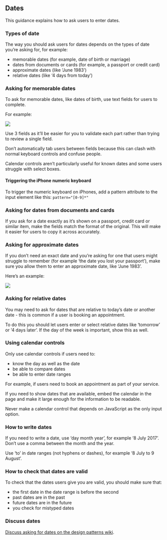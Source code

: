 ## Dates

This guidance explains how to ask users to enter dates.

### Types of date

The way you should ask users for dates depends on the types of date you’re asking for, for example:

- memorable dates (for example, date of birth or marriage)
- dates from documents or cards (for example, a passport or credit card)
- approximate dates (like ‘June 1983’)
- relative dates (like ‘4 days from today’)


### Asking for memorable dates

To ask for memorable dates, like dates of birth, use text fields for users to complete.

For example:

![](/documentation/components/dates/Dates_1.png)

Use 3 fields as it’ll be easier for you to validate each part rather than trying to review a single field.

Don’t automatically tab users between fields because this can clash with normal keyboard controls and confuse people.

Calendar controls aren’t particularly useful for known dates and some users struggle with select boxes.


#### Triggering the iPhone numeric keyboard

To trigger the numeric keyboard on iPhones, add a pattern attribute to the input element like this: ````pattern="[0-9]*"````


### Asking for dates from documents and cards

If you ask for a date exactly as it’s shown on a passport, credit card or similar item, make the fields match the format of the original. This will make it easier for users to copy it across accurately.


### Asking for approximate dates

If you don’t need an exact date and you’re asking for one that users might struggle to remember (for example ‘the date you lost your passport’), make sure you allow them to enter an approximate date, like ‘June 1983’.

Here’s an example:

![](/documentation/components/dates/Dates_2.png)


### Asking for relative dates

You may need to ask for dates that are relative to today’s date or another date - this is common if a user is booking an appointment.

To do this you should let users enter or select relative dates like ‘tomorrow’ or ‘4 days later’. If the day of the week is important, show this as well.


### Using calendar controls

Only use calendar controls if users need to:

- know the day as well as the date
- be able to compare dates
- be able to enter date ranges

For example, if users need to book an appointment as part of your service.

If you need to show dates that are available, embed the calendar in the page and make it large enough for the information to be readable.

Never make a calendar control that depends on JavaScript as the only input option.


### How to write dates

If you need to write a date, use ‘day month year’, for example ‘8 July 2017’. Don’t use a comma between the month and the year.

Use ‘to’ in date ranges (not hyphens or dashes), for example ‘8 July to 9 August’.


### How to check that dates are valid

To check that the dates users give you are valid, you should make sure that:

- the first date in the date range is before the second
- past dates are in the past
- future dates are in the future
- you check for mistyped dates


### Discuss dates

[Discuss asking for dates on the design patterns wiki](https://designpatterns.hackpad.com/General-dates-vpx6XlVjIbE).

